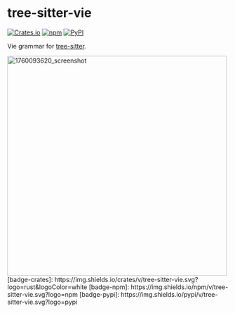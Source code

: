 # tree-sitter-vie

[![Crates.io](https://img.shields.io/crates/v/tree-sitter-vie.svg?logo=rust&logoColor=white)](https://crates.io/crates/tree-sitter-vie)
[![npm](https://img.shields.io/npm/v/tree-sitter-vie.svg?logo=npm)](https://www.npmjs.com/package/tree-sitter-vie)
[![PyPI](https://img.shields.io/pypi/v/tree-sitter-vie.svg?logo=pypi)](https://pypi.org/project/tree-sitter-vie)

Vie grammar for [tree-sitter](https://tree-sitter.github.io/tree-sitter/index.html).

<img width="500" alt="1760093620_screenshot" src="https://github.com/user-attachments/assets/b557b160-7b08-4ee1-b3d7-ec0dd9e6a235" />
[badge-crates]: https://img.shields.io/crates/v/tree-sitter-vie.svg?logo=rust&logoColor=white
[badge-npm]:    https://img.shields.io/npm/v/tree-sitter-vie.svg?logo=npm
[badge-pypi]:   https://img.shields.io/pypi/v/tree-sitter-vie.svg?logo=pypi

